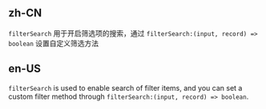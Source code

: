 ## zh-CN

`filterSearch` 用于开启筛选项的搜索，通过 `filterSearch:(input, record) => boolean` 设置自定义筛选方法

## en-US

`filterSearch` is used to enable search of filter items, and you can set a custom filter method through `filterSearch:(input, record) => boolean`.
